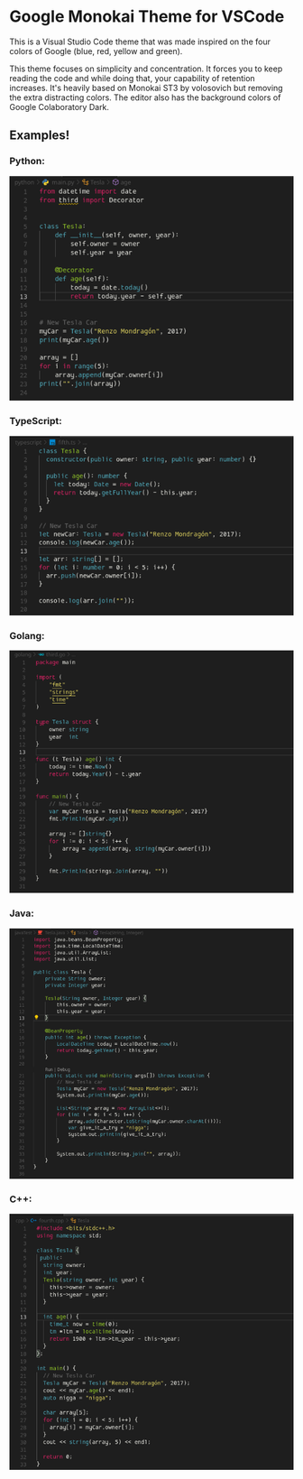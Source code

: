 # Google Monokai Theme for VSCode

This is a Visual Studio Code theme that was made inspired on the four colors of Google (blue, red, yellow and green).

This theme focuses on simplicity and concentration. It forces you to keep reading the code and while doing that, your capability of retention increases. It's heavily based on Monokai ST3 by volosovich but removing the extra distracting colors. The editor also has the background colors of Google Colaboratory Dark.

## **Examples!**

### Python:

![Python](img/python.png)

### TypeScript:

![TypeScript](img/typescript.png)

### Golang:

![GoLang](img/golang.png)

### Java:

![Java](img/java.png)

### C++:

![C++](img/cpp.png)
